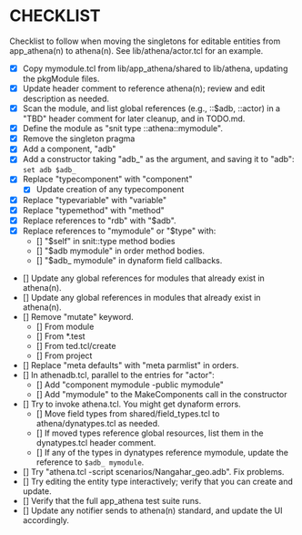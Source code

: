 # CHECKLIST

Checklist to follow when moving the singletons for editable entities
from app_athena(n) to athena(n).  See lib/athena/actor.tcl for an example.

- [x] Copy mymodule.tcl from lib/app_athena/shared to lib/athena, updating
      the pkgModule files.
- [x] Update header comment to reference athena(n); review and edit
      description as needed.
- [x] Scan the module, and list global references (e.g., ::$adb, ::actor) 
      in a "TBD" header comment for later cleanup, and in TODO.md.
- [x] Define the module as "snit type ::athena::mymodule".
- [x] Remove the singleton pragma
- [x] Add a component, "adb"
- [x] Add a constructor taking "adb_" as the argument, and saving it to
      "adb": `set adb $adb_`
- [x] Replace "typecomponent" with "component"
  - [x] Update creation of any typecomponent
- [x] Replace "typevariable" with "variable"
- [x] Replace "typemethod" with "method"
- [x] Replace references to "rdb" with "$adb".
- [x] Replace references to "mymodule" or "$type" with:
  - [] "$self" in snit::type method bodies
  - [] "$adb mymodule" in order method bodies.
  - [] "$adb_ mymodule" in dynaform field callbacks.
- [] Update any global references for modules that already exist in athena(n).
- [] Update any global references in modules that already exist in athena(n).
- [] Remove "mutate" keyword.
  - [] From module
  - [] From *.test
  - [] From ted.tcl/create
  - [] From project
- [] Replace "meta defaults" with "meta parmlist" in orders.
- [] In athenadb.tcl, parallel to the entries for "actor":
  - [] Add "component mymodule -public mymodule"
  - [] Add "mymodule" to the MakeComponents call in the constructor
- [] Try to invoke athena.tcl.  You might get dynaform errors.
  - [] Move field types from shared/field_types.tcl to athena/dynatypes.tcl
        as needed.
  - [] If moved types reference global resources, list them in the 
        dynatypes.tcl header comment.
  - [] If any of the types in dynatypes reference mymodule, update the
        reference to `$adb_ mymodule`.
- [] Try "athena.tcl -script scenarios/Nangahar_geo.adb".  Fix problems.
- [] Try editing the entity type interactively; verify that you can
      create and update.
- [] Verify that the full app_athena test suite runs.
- [] Update any notifier sends to athena(n) standard, and update the 
     UI accordingly.